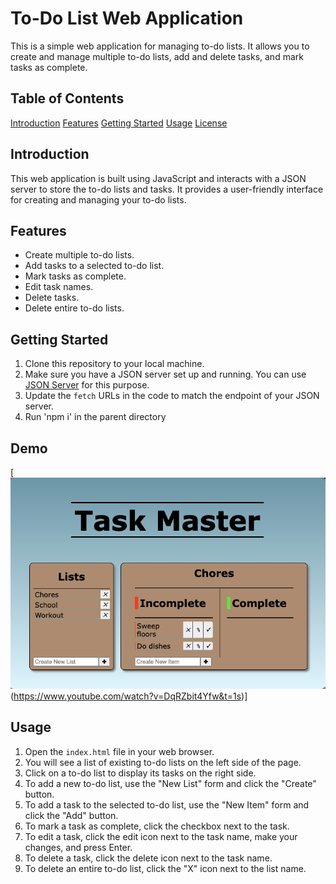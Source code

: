 # To-Do List Web Application

This is a simple web application for managing to-do lists. It allows you to create and manage multiple to-do lists, add and delete tasks, and mark tasks as complete.

## Table of Contents

[Introduction](#introduction)
[Features][#Features]
[Getting Started](#getting-started)
[Usage](#usage)
[License](#license)

## Introduction

This web application is built using JavaScript and interacts with a JSON server to store the to-do lists and tasks. It provides a user-friendly interface for creating and managing your to-do lists.

## Features

- Create multiple to-do lists.
- Add tasks to a selected to-do list.
- Mark tasks as complete.
- Edit task names.
- Delete tasks.
- Delete entire to-do lists.

## Getting Started

1. Clone this repository to your local machine.
2. Make sure you have a JSON server set up and running. You can use [JSON Server](https://github.com/typicode/json-server) for this purpose.
3. Update the `fetch` URLs in the code to match the endpoint of your JSON server.
4. Run 'npm i' in the parent directory

## Demo

[![Watch the video](/TaskMasterImage.png)(https://www.youtube.com/watch?v=DqRZbit4Yfw&t=1s)]

## Usage

1. Open the `index.html` file in your web browser.
2. You will see a list of existing to-do lists on the left side of the page.
3. Click on a to-do list to display its tasks on the right side.
4. To add a new to-do list, use the "New List" form and click the "Create" button.
5. To add a task to the selected to-do list, use the "New Item" form and click the "Add" button.
6. To mark a task as complete, click the checkbox next to the task.
7. To edit a task, click the edit icon next to the task name, make your changes, and press Enter.
8. To delete a task, click the delete icon next to the task name.
9. To delete an entire to-do list, click the "X" icon next to the list name.

[#Features]: #features
